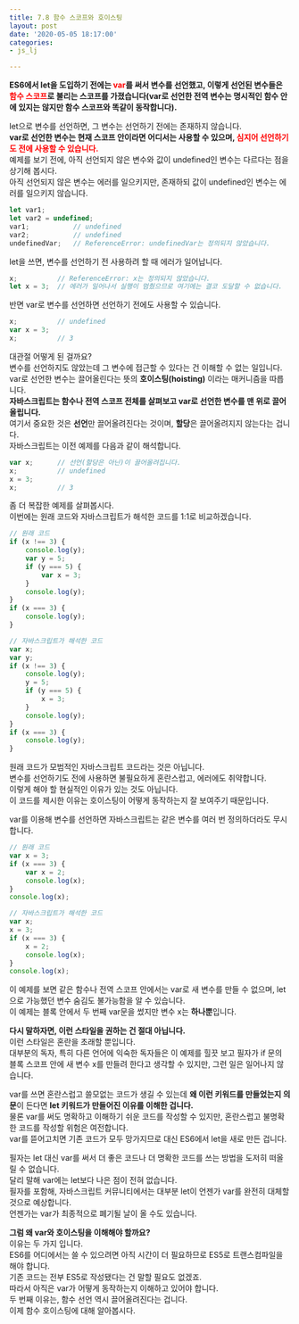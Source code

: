 ```yaml
---
title: 7.8 함수 스코프와 호이스팅
layout: post
date: '2020-05-05 18:17:00'
categories:
- js_lj

---
```


**ES6에서 let을 도입하기 전에는 <span style="color:red;">var</span>를 써서 변수를 선언했고, 이렇게 선언된 변수들은 <span style="color:red;">함수 스코프</span>로 불리는 스코프를 가졌습니다(var로 선언한 전역 변수는 명시적인 함수 안에 있지는 않지만 함수 스코프와 똑같이 동작합니다).**

let으로 변수를 선언하면, 그 변수는 선언하기 전에는 존재하지 않습니다.  
**var로 선언한 변수는 현재 스코프 안이라면 어디서는 사용할 수 있으며, <span style="color:red;">심지어 선언하기도 전에 사용할 수 있습니다.</span>**  
예제를 보기 전에, 아직 선언되지 않은 변수와 값이 undefined인 변수는 다르다는 점을 상기해 봅시다.  
아직 선언되지 않은 변수는 에러를 일으키지만, 존재하되 값이 undefined인 변수는 에러를 일으키지 않습니다.

```javascript
let var1;
let var2 = undefined;
var1;           // undefined
var2;           // undefined
undefinedVar;   // ReferenceError: undefinedVar는 정의되지 않았습니다.
```

let을 쓰면, 변수를 선언하기 전 사용하려 할 때 에러가 일어납니다.

```javascript
x;          // ReferenceError: x는 정의되지 않았습니다.
let x = 3;  // 에러가 일어나서 실행이 멈췄으므로 여기에는 결코 도달할 수 없습니다.
```

반면 var로 변수를 선언하면 선언하기 전에도 사용할 수 있습니다. 

```javascript
x;          // undefined
var x = 3;
x;          // 3
```

대관절 어떻게 된 걸까요?  
변수를 선언하지도 않았는데 그 변수에 접근할 수 있다는 건 이해할 수 없는 일입니다.  
var로 선언한 변수는 끌어올린다는 뜻의 **호이스팅(hoisting)** 이라는 매커니즘을 따릅니다.  
**자바스크립트는 함수나 전역 스코프 전체를 살펴보고 var로 선언한 변수를 맨 위로 끌어올립니다.**  
여기서 중요한 것은 **선언**만 끌어올려진다는 것이며, **할당**은 끌어올려지지 않는다는 겁니다.  
자바스크립트는 이전 예제를 다음과 같이 해석합니다.

```javascript
var x;      // 선언(할당은 아닌)이 끌어올려집니다.
x;          // undefined
x = 3;
x;          // 3
```

좀 더 복잡한 예제를 살펴봅시다.  
이번에는 원래 코드와 자바스크립트가 해석한 코드를 1:1로 비교하겠습니다.

```javascript
// 원래 코드
if (x !== 3) {
	console.log(y);
	var y = 5;
	if (y === 5) {
		var x = 3;
	}
	console.log(y);
}
if (x === 3) {
	console.log(y);
}
```

```javascript
// 자바스크립트가 해석한 코드
var x;
var y;
if (x !== 3) {
	console.log(y);
	y = 5;
	if (y === 5) {
		x = 3;
	}
	console.log(y);
}
if (x === 3) {
	console.log(y);
}
```

원래 코드가 모범적인 자바스크립트 코드라는 것은 아닙니다.  
변수를 선언하기도 전에 사용하면 불필요하게 혼란스럽고, 에러에도 취약합니다.  
이렇게 해야 할 현실적인 이유가 있는 것도 아닙니다.  
이 코드를 제시한 이유는 호이스팅이 어떻게 동작하는지 잘 보여주기 때문입니다.

var를 이용해 변수를 선언하면 자바스크립트는 같은 변수를 여러 번 정의하더라도 무시합니다.

```javascript
// 원래 코드
var x = 3;
if (x === 3) {
	var x = 2;
	console.log(x);
}
console.log(x);
```

```javascript
// 자바스크립트가 해석한 코드
var x;
x = 3;
if (x === 3) {
	x = 2;
	console.log(x);
}
console.log(x);
```

이 예제를 보면 같은 함수나 전역 스코프 안에서는 var로 새 변수를 만들 수 없으며, let으로 가능했던 변수 숨김도 불가능함을 알 수 있습니다.  
이 예제는 블록 안에서 두 번째 var문을 썼지만 변수 x는 **하나뿐**입니다.  

**다시 말하자면, 이런 스타일을 권하는 건 절대 아닙니다.**  
이런 스타일은 혼란을 초래할 뿐입니다.  
대부분의 독자, 특히 다른 언어에 익숙한 독자들은 이 예제를 힐끗 보고 필자가 if 문의 블록 스코프 안에 새 변수 x를 만들려 한다고 생각할 수 있지만, 그런 일은 일어나지 않습니다.  

var를 쓰면 혼란스럽고 쓸모없는 코드가 생길 수 있는데 **왜 이런 키워드를 만들었는지 의문**이 든다면 **let 키워드가 만들어진 이유를 이해한 겁니다.**  
물론 var를 써도 명확하고 이해하기 쉬운 코드를 작성할 수 있지만, 혼란스럽고 불명확한 코드를 작성할 위험은 여전합니다.  
var를 뜯어고치면 기존 코드가 모두 망가지므로 대신 ES6에서 let을 새로 만든 겁니다.

필자는 let 대신 var를 써서 더 좋은 코드나 더 명확한 코드를 쓰는 방법을 도저히 떠올릴 수 없습니다.  
달리 말해 var에는 let보다 나은 점이 전혀 없습니다.  
필자를 포함해, 자바스크립트 커뮤니티에서는 대부분 let이 언젠가 var를 완전히 대체할 것으로 예상합니다.  
언젠가는 var가 최종적으로 폐기될 날이 올 수도 있습니다.

**그럼 왜 var와 호이스팅을 이해해야 할까요?**  
이유는 두 가지 입니다.  
ES6를 어디에서는 쓸 수 있으려면 아직 시간이 더 필요하므로 ES5로 트랜스컴파일을 해야 합니다.  
기존 코드는 전부 ES5로 작성됐다는 건 말할 필요도 없겠죠.  
따라서 아직은 var가 어떻게 동작하는지 이해하고 있어야 합니다.  
두 번째 이유는, 함수 선언 역시 끌어올려진다는 겁니다.  
이제 함수 호이스팅에 대해 알아봅시다.